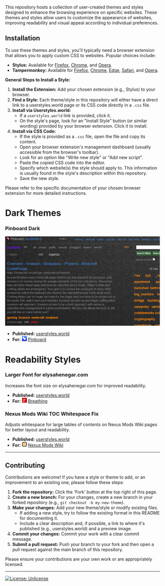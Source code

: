 This repository hosts a collection of user-created themes and styles designed to enhance the browsing experience on specific websites. These themes and styles allow users to customize the appearance of websites, improving readability and visual appeal according to individual preferences.

## Installation

To use these themes and styles, you'll typically need a browser extension that allows you to apply custom CSS to websites. Popular choices include:

*   **Stylus:** Available for [Firefox](https://addons.mozilla.org/en-US/firefox/addon/styl-us/), [Chrome](https://chrome.google.com/webstore/detail/stylus/clngdbkpkpeebahjckkjfobafhncgmne), and [Opera](https://addons.opera.com/en/extensions/details/stylus/).
*   **Tampermonkey:** Available for [Firefox](https://addons.mozilla.org/en-US/firefox/addon/tampermonkey/), [Chrome](https://chrome.google.com/webstore/detail/tampermonkey/dhdgffkkebhmkfjojejmpbldmpobfkfo), [Edge](https://microsoftedge.microsoft.com/addons/detail/tampermonkey/iikmkjmpaadaobahmlepeloendndfphd), [Safari](https://www.tampermonkey.net/index.php?ext=dhdg&browser=safari), and [Opera](https://addons.opera.com/en/extensions/details/tampermonkey-beta/).

**General Steps to Install a Style:**

1.  **Install the Extension:** Add your chosen extension (e.g., Stylus) to your browser.
2.  **Find a Style:** Each theme/style in this repository will either have a direct link to a userstyles.world page or its CSS code directly in a `.css` file.
3.  **Install via Userstyles.world:**
    *   If a `userstyles.world` link is provided, click it.
    *   On the style's page, look for an "Install Style" button (or similar wording) provided by your browser extension. Click it to install.
4.  **Install via CSS Code:**
    *   If the style is provided as a `.css` file, open the file and copy its content.
    *   Open your browser extension's management dashboard (usually accessible from the browser's toolbar).
    *   Look for an option like "Write new style" or "Add new script".
    *   Paste the copied CSS code into the editor.
    *   Specify which website(s) the style should apply to. This information is usually found in the style's description within this repository.
    *   Save the new style.

Please refer to the specific documentation of your chosen browser extension for more detailed instructions.

# Dark Themes

### Pinboard Dark

[![Preview of Pinboard Dark theme](img/pinboard_dark_sample.png)](img/pinboard_dark_sample.png)

- **Published:** [userstyles.world](https://userstyles.world/style/1340/pinboard-dark)
- **For:** ![Pinboard logo](img/pinboard.gif) [Pinboard](https://pinboard.in)

# Readability Styles

### Larger Font for elysahenegar.com

Increases the font size on elysahenegar.com for improved readability.

- **Published:** [userstyles.world](https://userstyles.world/style/1342/elysahenegar-larger-font)
- **For:** ![Elysa Henegar logo](img/elysahenegar.png) [Breathing](https://elysahenegar.com/)

### Nexus Mods Wiki TOC Whitespace Fix

Adjusts whitespace for large tables of contents on Nexus Mods Wiki pages for better layout and readability.

- **Published:** [userstyles.world](https://userstyles.world/style/1341/nexus-mods-wiki-whitespace)
- **For:** ![Nexus Mods logo](img/nexusmods.png) [Nexus Mods Wiki](https://wiki.nexusmods.com/index.php/Main_Page)

---

## Contributing

Contributions are welcome! If you have a style or theme to add, or an improvement to an existing one, please follow these steps:

1.  **Fork the repository:** Click the 'Fork' button at the top right of this page.
2.  **Create a new branch:** For your changes, create a new branch in your forked repository (e.g., `git checkout -b my-new-theme`).
3.  **Make your changes:** Add your new theme/style or modify existing files.
    *   If adding a new style, try to follow the existing format in this README for documenting it.
    *   Include a clear description and, if possible, a link to where it's published (e.g., userstyles.world) and a preview image.
4.  **Commit your changes:** Commit your work with a clear commit message.
5.  **Submit a pull request:** Push your branch to your fork and then open a pull request against the main branch of this repository.

Please ensure your contributions are your own work or are appropriately licensed.

---

[![License: Unlicense](https://img.shields.io/badge/license-Unlicense-blue.svg)](http://unlicense.org/)

